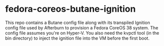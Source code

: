 # fedora-coreos-butane-ignition

This repo contains a Butane config file along with its transpiled Ignition config file used by Afterburn
to provision a Fedora CoreOS 38 system. The config file assumes you're on Hyper-V.
You also need the kvpctl tool (in the bin directory) to inject the ignition file into the VM before the first boot.
